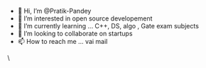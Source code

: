 - 👋 Hi, I’m @Pratik-Pandey
- 👀 I’m interested in open source developement
- 🌱 I’m currently learning ... C++, DS, algo , Gate exam subjects
- 💞️ I’m looking to collaborate on startups
- 📫 How to reach me ... vai mail


<!---
Pratik-Pandey/Pratik-Pandey is a ✨ special ✨ repository because its `README.md` (this file) appears on your GitHub profile.
You can click the Preview link to take a look at your changes.
--->
\
